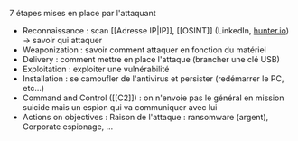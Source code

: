 7 étapes mises en place par l'attaquant
- Reconnaissance : scan [[Adresse IP|IP]], [[OSINT]] (LinkedIn, [hunter.io](https://hunter.io/)) -> savoir qui attaquer
- Weaponization : savoir comment attaquer en fonction du matériel
- Delivery : comment mettre en place l'attaque (brancher une clé USB)
- Exploitation : exploiter une vulnérabilité
- Installation : se camoufler de l'antivirus et persister (redémarrer le PC, etc...)
- Command and Control ([[C2]]) : on n'envoie pas le général en mission suicide mais un espion qui va communiquer avec lui
- Actions on objectives : Raison de l'attaque : ransomware (argent), Corporate espionage, …